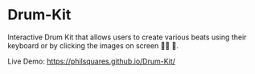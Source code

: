 # Drum-Kit
Interactive Drum Kit that allows users to create various beats using their keyboard or by clicking the images on screen 🤘🏻 🥁.

Live Demo: https://philsquares.github.io/Drum-Kit/
